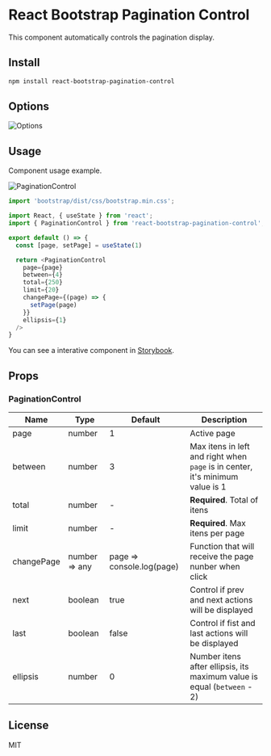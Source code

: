 # React Bootstrap Pagination Control

This component automatically controls the pagination display.

## Install

```bash
npm install react-bootstrap-pagination-control
```

## Options

![Options](https://github.com/victorap93/react-bootstrap-pagination-control/blob/main/attachments/Options.png?raw=true)

## Usage

Component usage example.

![PaginationControl](https://github.com/victorap93/react-bootstrap-pagination-control/blob/main/attachments/PaginationControl.gif?raw=true)

```typescript
import 'bootstrap/dist/css/bootstrap.min.css';

import React, { useState } from 'react';
import { PaginationControl } from 'react-bootstrap-pagination-control';

export default () => {
  const [page, setPage] = useState(1)

  return <PaginationControl
    page={page}
    between={4}
    total={250}
    limit={20}
    changePage={(page) => {
      setPage(page)
    }}
    ellipsis={1}
  />
}
```

You can see a interative component in [Storybook](https://main--634bec45cfdc1e46611e8ca6.chromatic.com).

## Props

### PaginationControl

| Name       | Type          | Default                   | Description                                                                   |
| ---------- | ------------- | ------------------------- | ----------------------------------------------------------------------------- |
| page       | number        | 1                         | Active page                                                                   |
| between    | number        | 3                         | Max itens in left and right when `page` is in center, it's minimum value is 1 |
| total      | number        | -                         | **Required**. Total of itens                                                  |
| limit      | number        | -                         | **Required**. Max itens per page                                              |
| changePage | number => any | page => console.log(page) | Function that will receive the page nunber when click                         |
| next       | boolean       | true                      | Control if prev and next actions will be displayed                            |
| last       | boolean       | false                     | Control if fist and last actions will be displayed                            |
| ellipsis   | number        | 0                         | Number itens after ellipsis, its maximum value is equal (`between` - 2)       |

## License
MIT